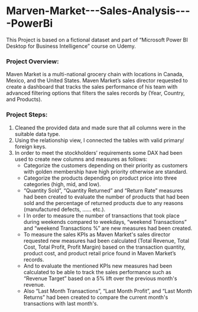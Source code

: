# Marven-Market---Sales-Analysis----PowerBi
This Project is based on a fictional dataset and part of “Microsoft Power BI Desktop for Business Intelligence” course on Udemy. 

### Project Overview:
Maven Market is a multi-national grocery chain with locations in Canada, Mexico, and the United States. Maven Market’s sales director requested to create a dashboard that tracks the sales performance of his team with advanced filtering options that filters the sales records by (Year, Country, and Products).

### Project Steps:
<ol> <li>Cleaned the provided data and made sure that all columns were in the suitable data type.</li>
     <li>Using the relationship view, I connected the tables with valid primary/ foreign keys.</li>
     <li>In order to meet the stockholders’ requirements some DAX had been used to create new columns and measures as follows: 
        <ul><li>Categorize the customers depending on their priority as customers with golden membership have high priority otherwise are standard.</li>
            <li>Categorize the products depending on product price into three categories (high, mid, and low).</li>
             <li>“Quantity Sold”, “Quantity Returned” and “Return Rate” measures had been created to evaluate the number of products that had been sold and the percentage of returned products due to any reasons (manufactured defects, …... etc.).</li>
             <li>I In order to measure the number of transactions that took place during weekends compared to weekdays, “weekend Transactions” and “weekend Transactions %” are new measures had been created.</li>
             <li> To measure the sales KPIs as Maven Market's sales director requested new measures had been calculated (Total Revenue, Total Cost, Total Profit, Profit Margin) based on the transaction quantity, product cost, and product retail price found in Maven Market’s records. </li>
              <li>And to evaluate the mentioned KPIs new measures had been calculated to be able to track the sales performance such as “Revenue Target” based on a 5% lift over the previous month's revenue.</li>
                  <li> Also “Last Month Transactions”, “Last Month Profit”, and “Last Month Returns” had been created to compare the current month's transactions with last month's.
</li></ul></li></ol>
